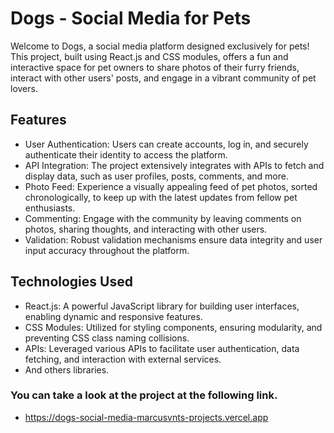 # Dogs - Social Media for Pets
Welcome to Dogs, a social media platform designed exclusively for pets! This project, built using React.js and CSS modules, offers a fun and interactive space for pet owners to share photos of their furry friends, interact with other users' posts, and engage in a vibrant community of pet lovers.

## Features
- User Authentication: Users can create accounts, log in, and securely authenticate their identity to access the platform.
- API Integration: The project extensively integrates with APIs to fetch and display data, such as user profiles, posts, comments, and more.
- Photo Feed: Experience a visually appealing feed of pet photos, sorted chronologically, to keep up with the latest updates from fellow pet enthusiasts.
- Commenting: Engage with the community by leaving comments on photos, sharing thoughts, and interacting with other users.
- Validation: Robust validation mechanisms ensure data integrity and user input accuracy throughout the platform.

## Technologies Used
- React.js: A powerful JavaScript library for building user interfaces, enabling dynamic and responsive features.
- CSS Modules: Utilized for styling components, ensuring modularity, and preventing CSS class naming collisions.
- APIs: Leveraged various APIs to facilitate user authentication, data fetching, and interaction with external services.
- And others libraries.

### You can take a look at the project at the following link.
- https://dogs-social-media-marcusvnts-projects.vercel.app
